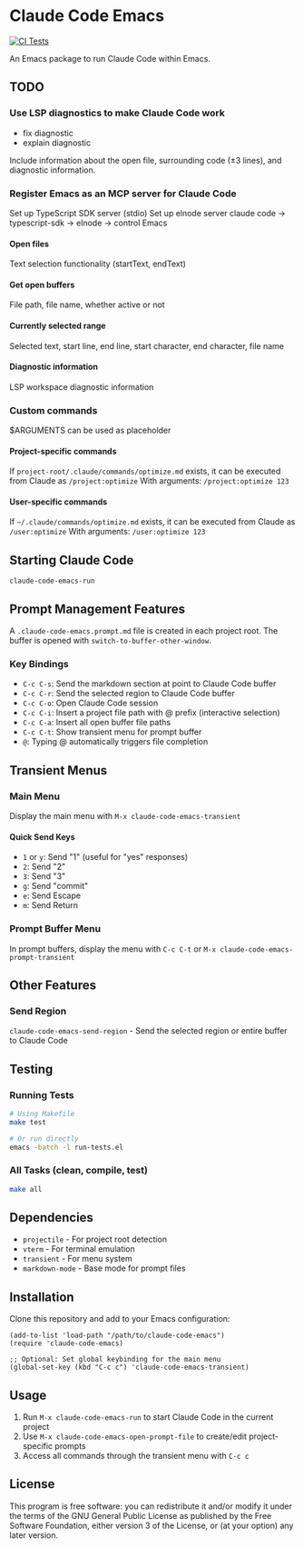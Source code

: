 # Claude Code Emacs

[![CI Tests](https://github.com/yuya373/claude-code-emacs/actions/workflows/test.yml/badge.svg)](https://github.com/yuya373/claude-code-emacs/actions/workflows/test.yml)

An Emacs package to run Claude Code within Emacs.

## TODO
### Use LSP diagnostics to make Claude Code work
- fix diagnostic
- explain diagnostic

Include information about the open file, surrounding code (±3 lines), and diagnostic information.


### Register Emacs as an MCP server for Claude Code
Set up TypeScript SDK server (stdio)
Set up elnode server
claude code → typescript-sdk → elnode → control Emacs

#### Open files
Text selection functionality (startText, endText)
#### Get open buffers
File path, file name, whether active or not
#### Currently selected range
Selected text, start line, end line, start character, end character, file name
#### Diagnostic information
LSP workspace diagnostic information

### Custom commands
$ARGUMENTS can be used as placeholder

#### Project-specific commands
If `project-root/.claude/commands/optimize.md` exists, it can be executed from Claude as `/project:optimize`
With arguments: `/project:optimize 123`
#### User-specific commands
If `~/.claude/commands/optimize.md` exists, it can be executed from Claude as `/user:optimize`
With arguments: `/user:optimize 123`

## Starting Claude Code
`claude-code-emacs-run`

## Prompt Management Features
A `.claude-code-emacs.prompt.md` file is created in each project root.
The buffer is opened with `switch-to-buffer-other-window`.

### Key Bindings
- `C-c C-s`: Send the markdown section at point to Claude Code buffer
- `C-c C-r`: Send the selected region to Claude Code buffer
- `C-c C-o`: Open Claude Code session
- `C-c C-i`: Insert a project file path with @ prefix (interactive selection)
- `C-c C-a`: Insert all open buffer file paths
- `C-c C-t`: Show transient menu for prompt buffer
- `@`: Typing @ automatically triggers file completion

## Transient Menus
### Main Menu
Display the main menu with `M-x claude-code-emacs-transient`

#### Quick Send Keys
- `1` or `y`: Send "1" (useful for "yes" responses)
- `2`: Send "2"
- `3`: Send "3"
- `g`: Send "commit"
- `e`: Send Escape
- `m`: Send Return

### Prompt Buffer Menu
In prompt buffers, display the menu with `C-c C-t` or `M-x claude-code-emacs-prompt-transient`

## Other Features
### Send Region
`claude-code-emacs-send-region` - Send the selected region or entire buffer to Claude Code

## Testing
### Running Tests
```bash
# Using Makefile
make test

# Or run directly
emacs -batch -l run-tests.el
```

### All Tasks (clean, compile, test)
```bash
make all
```

## Dependencies
- `projectile` - For project root detection
- `vterm` - For terminal emulation
- `transient` - For menu system
- `markdown-mode` - Base mode for prompt files

## Installation
Clone this repository and add to your Emacs configuration:

```elisp
(add-to-list 'load-path "/path/to/claude-code-emacs")
(require 'claude-code-emacs)

;; Optional: Set global keybinding for the main menu
(global-set-key (kbd "C-c c") 'claude-code-emacs-transient)
```

## Usage
1. Run `M-x claude-code-emacs-run` to start Claude Code in the current project
2. Use `M-x claude-code-emacs-open-prompt-file` to create/edit project-specific prompts
3. Access all commands through the transient menu with `C-c c`

## License
This program is free software: you can redistribute it and/or modify
it under the terms of the GNU General Public License as published by
the Free Software Foundation, either version 3 of the License, or
(at your option) any later version.
